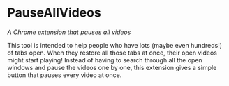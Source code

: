 
# PauseAllVideos

_A Chrome extension that pauses all videos_

This tool is intended to help people who have lots (maybe even hundreds!) of
tabs open. When they restore all those tabs at once, their open videos might
start playing! Instead of having to search through all the open windows and
pause the videos one by one, this extension gives a simple button that pauses
every video at once.

